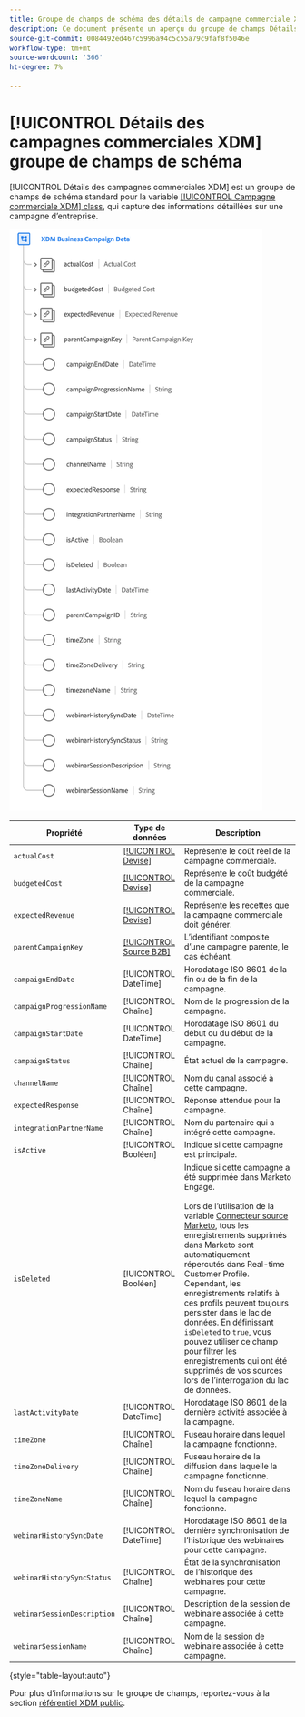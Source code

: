 ```yaml
---
title: Groupe de champs de schéma des détails de campagne commerciale XDM
description: Ce document présente un aperçu du groupe de champs Détails de la campagne XDM Business.
source-git-commit: 0084492ed467c5996a94c5c55a79c9faf8f5046e
workflow-type: tm+mt
source-wordcount: '366'
ht-degree: 7%

---
```


# [!UICONTROL Détails des campagnes commerciales XDM] groupe de champs de schéma

[!UICONTROL Détails des campagnes commerciales XDM] est un groupe de champs de schéma standard pour la variable [[!UICONTROL Campagne commerciale XDM] class](../../classes/b2b/business-campaign.md), qui capture des informations détaillées sur une campagne d’entreprise.

![Structure du groupe de champs Détails de la campagne XDM tel qu’il apparaît dans l’interface utilisateur](../../images/field-groups/b2b/business-campaign-details.png)

| Propriété | Type de données | Description |
| --- | --- | --- |
| `actualCost` | [[!UICONTROL Devise]](../../data-types/currency.md) | Représente le coût réel de la campagne commerciale. |
| `budgetedCost` | [[!UICONTROL Devise]](../../data-types/currency.md) | Représente le coût budgété de la campagne commerciale. |
| `expectedRevenue` | [[!UICONTROL Devise]](../../data-types/currency.md) | Représente les recettes que la campagne commerciale doit générer. |
| `parentCampaignKey` | [[!UICONTROL Source B2B]](../../data-types/b2b-source.md) | L’identifiant composite d’une campagne parente, le cas échéant. |
| `campaignEndDate` | [!UICONTROL DateTime] | Horodatage ISO 8601 de la fin ou de la fin de la campagne. |
| `campaignProgressionName` | [!UICONTROL Chaîne] | Nom de la progression de la campagne. |
| `campaignStartDate` | [!UICONTROL DateTime] | Horodatage ISO 8601 du début ou du début de la campagne. |
| `campaignStatus` | [!UICONTROL Chaîne] | État actuel de la campagne. |
| `channelName` | [!UICONTROL Chaîne] | Nom du canal associé à cette campagne. |
| `expectedResponse` | [!UICONTROL Chaîne] | Réponse attendue pour la campagne. |
| `integrationPartnerName` | [!UICONTROL Chaîne] | Nom du partenaire qui a intégré cette campagne. |
| `isActive` | [!UICONTROL Booléen] | Indique si cette campagne est principale. |
| `isDeleted` | [!UICONTROL Booléen] | Indique si cette campagne a été supprimée dans Marketo Engage.<br><br>Lors de l’utilisation de la variable [Connecteur source Marketo](../../../sources/connectors/adobe-applications/marketo/marketo.md), tous les enregistrements supprimés dans Marketo sont automatiquement répercutés dans Real-time Customer Profile. Cependant, les enregistrements relatifs à ces profils peuvent toujours persister dans le lac de données. En définissant `isDeleted` to `true`, vous pouvez utiliser ce champ pour filtrer les enregistrements qui ont été supprimés de vos sources lors de l’interrogation du lac de données. |
| `lastActivityDate` | [!UICONTROL DateTime] | Horodatage ISO 8601 de la dernière activité associée à la campagne. |
| `timeZone` | [!UICONTROL Chaîne] | Fuseau horaire dans lequel la campagne fonctionne. |
| `timeZoneDelivery` | [!UICONTROL Chaîne] | Fuseau horaire de la diffusion dans laquelle la campagne fonctionne. |
| `timeZoneName` | [!UICONTROL Chaîne] | Nom du fuseau horaire dans lequel la campagne fonctionne. |
| `webinarHistorySyncDate` | [!UICONTROL DateTime] | Horodatage ISO 8601 de la dernière synchronisation de l’historique des webinaires pour cette campagne. |
| `webinarHistorySyncStatus` | [!UICONTROL Chaîne] | État de la synchronisation de l’historique des webinaires pour cette campagne. |
| `webinarSessionDescription` | [!UICONTROL Chaîne] | Description de la session de webinaire associée à cette campagne. |
| `webinarSessionName` | [!UICONTROL Chaîne] | Nom de la session de webinaire associée à cette campagne. |

{style=&quot;table-layout:auto&quot;}

Pour plus d’informations sur le groupe de champs, reportez-vous à la section [référentiel XDM public](https://github.com/adobe/xdm/blob/master/components/fieldgroups/campaign/campaign-details.schema.json).
